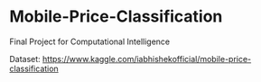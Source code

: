 # Mobile-Price-Classification
Final Project for Computational Intelligence

Dataset: https://www.kaggle.com/iabhishekofficial/mobile-price-classification